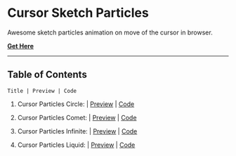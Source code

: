 # **Cursor Sketch Particles**

Awesome sketch particles animation on move of the cursor in browser.

[**Get Here**](https://github.com/imniladri/Miscellaneous/tree/main/Cursor-Particles)

---

## **Table of Contents**

```
Title | Preview | Code
```

1.  Cursor Particles Circle:
    | [Preview](https://imniladri.github.io/Miscellaneous/Cursor-Particles/Cursor-Particles-Circle)
    | [Code](https://github.com/imniladri/Miscellaneous/tree/main/Cursor-Particles/Cursor-Particles-Circle)

2.  Cursor Particles Comet:
    | [Preview](https://imniladri.github.io/Miscellaneous/Cursor-Particles/Cursor-Particles-Comet)
    | [Code](https://github.com/imniladri/Miscellaneous/tree/main/Cursor-Particles/Cursor-Particles-Comet)

3.  Cursor Particles Infinite:
    | [Preview](https://imniladri.github.io/Miscellaneous/Cursor-Particles/Cursor-Particles-Infinite)
    | [Code](https://github.com/imniladri/Miscellaneous/tree/main/Cursor-Particles/Cursor-Particles-Infinite)

4.  Cursor Particles Liquid:
    | [Preview](https://imniladri.github.io/Miscellaneous/Cursor-Particles/Cursor-Particles-Liquid)
    | [Code](https://github.com/imniladri/Miscellaneous/tree/main/Cursor-Particles/Cursor-Particles-Liquid)

